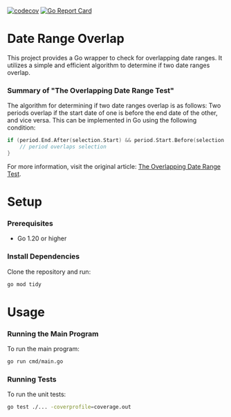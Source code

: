 [![codecov](https://codecov.io/gh/renatosaksanni/date-range-overlap/branch/main/graph/badge.svg)](https://codecov.io/gh/renatosaksanni/date-range-overlap)
[![Go Report Card](https://goreportcard.com/badge/github.com/renatosaksanni/date-range-overlap)](https://goreportcard.com/report/github.com/renatosaksanni/date-range-overlap)

# Date Range Overlap

This project provides a Go wrapper to check for overlapping date ranges. It utilizes a simple and efficient algorithm to determine if two date ranges overlap.


### Summary of "The Overlapping Date Range Test"
The algorithm for determining if two date ranges overlap is as follows: Two periods overlap if the start date of one is before the end date of the other, and vice versa. This can be implemented in Go using the following condition:
```go
if (period.End.After(selection.Start) && period.Start.Before(selection.End)) {
    // period overlaps selection
}
```
For more information, visit the original article: [The Overlapping Date Range Test](https://logic-and-trick.com/page/the-overlapping-date-range-test.html).

# Setup
### Prerequisites
- Go 1.20 or higher
### Install Dependencies
Clone the repository and run:
```sh
go mod tidy
```
# Usage
### Running the Main Program
To run the main program:
```sh
go run cmd/main.go
```
### Running Tests
To run the unit tests:
```sh
go test ./... -coverprofile=coverage.out
```
